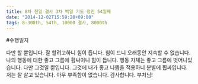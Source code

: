 ```yaml
---
title: 8차 천일 결사 3차 백일 기도 정진 54일째
date: "2014-12-02T15:59:28+09:00"
tags: 8-300th, 54th, 10000 결사, 8000th
---
```


#수행일지

다만 할 뿐입니다. 잘 할려고하니 힘이 듭니다. 힘이 드니 오래동안 지속할 수 없습니다. 나의 행동에 대한 좋고 그름에 휩싸이니 힘이 듭니다. 행동 자체는 좋고 그름에 벗어나있습니다. 다만 그것일 뿐입니다. 그것에 내가 좋고 나쁨을 적용하니 분별에 휩싸입니다. 저는 잘 살고 있습니다. 아무 부족함이 없습니다. 감사합니다. 부처님!
